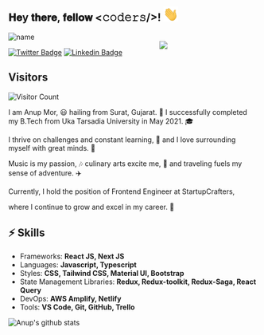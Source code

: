 <h2> 𝐇𝐞y 𝐭𝐡𝐞𝐫𝐞, 𝐟𝐞𝐥𝐥𝐨𝐰 <𝚌𝚘𝚍𝚎𝚛𝚜/>! <img src="https://raw.githubusercontent.com/ABSphreak/ABSphreak/master/gifs/Hi.gif" width="30px"></h2>

<div align="left" width="50">
  
<img src="https://fontmeme.com/permalink/230706/e892d616f98775c6a2f44e3696d1f6df.png" alt="name" width="300"/>

</div>

<img align='right' src='https://user-images.githubusercontent.com/5713670/87202985-820dcb80-c2b6-11ea-9f56-7ec461c497c3.gif' width='200"'>

[![Twitter Badge](https://img.shields.io/badge/Anup_302%20-%231DA1F2.svg?&style=for-the-badge&logo=Twitter&logoColor=white&link=https://twitter.com/Anup_302)](https://twitter.com/Anup_302) [![Linkedin Badge](https://img.shields.io/badge/Anup_Mor%20-%230077B5.svg?&style=for-the-badge&logo=linkedin&logoColor=white&link=https://www.linkedin.com/in/anup-mor)](https://www.linkedin.com/in/anup-mor)


## Visitors
![Visitor Count](https://profile-counter.glitch.me/Anupmor1998/count.svg)


I am Anup Mor, 😃 hailing from Surat, Gujarat. 🌟 I successfully completed my B.Tech from Uka Tarsadia University in May 2021. 🎓

I thrive on challenges and constant learning, 💪 and I love surrounding myself with great minds. 🧠 

Music is my passion, 🎶 culinary arts excite me, 🍳 and traveling fuels my sense of adventure. ✈️ 

Currently, I hold the position of Frontend Engineer at StartupCrafters, 

where I continue to grow and excel in my career. 🚀


## ⚡ Skills
-  Frameworks: **React JS, Next JS**
- Languages: **Javascript, Typescript**
- Styles: **CSS, Tailwind CSS, Material UI, Bootstrap**
- State Management Libraries: **Redux, Redux-toolkit, Redux-Saga, React Query**
- DevOps: **AWS Amplify, Netlify**
- Tools: **VS Code, Git, GitHub, Trello**


![Anup's github stats](https://github-readme-stats.vercel.app/api?username=Anupmor1998&hide=["issues"]&show_icons=true&theme=onedark)


